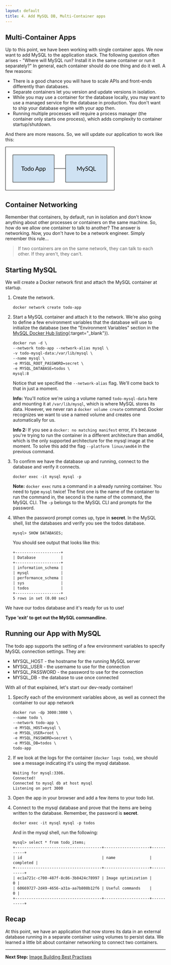 ```yaml
---
layout: default
title: 4. Add MySQL DB, Multi-Container apps
---
```


## Multi-Container Apps

Up to this point, we have been working with single container apps. We now want to add MySQL to the application stack. The following question often arises - "Where will MySQL run? Install it in the same container or run it separately?" In general, each container should do one thing and do it well. A few reasons:

* There is a good chance you will have to scale APIs and front-ends differently than databases.
* Separate containers let you version and update versions in isolation.
* While you may use a container for the database locally, you may want to use a managed service for the database in production. You don't want to ship your database engine with your app then.
* Running multiple processes will require a process manager (the container only starts one process), which adds complexity to container startup/shutdown.

And there are more reasons. So, we will update our application to work like this:

![Todo App connected to MySQL container](images/multi-app-architecture.png)

## Container Networking

Remember that containers, by default, run in isolation and don't know anything about other processes or containers on the same machine. So, how do we allow one container to talk to another? The answer is networking. Now, you don't have to be a network engineer. Simply remember this rule...

> If two containers are on the same network, they can talk to each other. If they aren't, they can't.

## Starting MySQL

We will create a Docker network first and attach the MySQL container at startup.

1. Create the network.

    ```
    docker network create todo-app
    ```

2. Start a MySQL container and attach it to the network. We're also going to define a few environment variables that the database will use to initialize the database (see the "Environment Variables" section in the [MySQL Docker Hub listing](https://hub.docker.com/_/mysql/){:target="_blank"}).

   ```
   docker run -d \
   --network todo-app --network-alias mysql \
   -v todo-mysql-data:/var/lib/mysql \
   --name mysql \
   -e MYSQL_ROOT_PASSWORD=secret \
   -e MYSQL_DATABASE=todos \
   mysql:8
   ```

   Notice that we specified the `--network-alias` flag. We'll come back to that in just a moment.

    **Info:** You'll notice we're using a volume named `todo-mysql-data` here and mounting it at `/var/lib/mysql`, which is where MySQL stores its data. However, we never ran a `docker volume create` command. Docker recognizes we want to use a named volume and creates one automatically for us.

    **Info 2:** If you see a `docker: no matching manifest` error, it's because you're trying to run the container in a different architecture than amd64, which is the only supported architecture for the mysql image at the moment. To solve this add the flag `--platform linux/amd64` in the previous command.

3. To confirm we have the database up and running, connect to the database and verify it connects.

    ```
    docker exec -it mysql mysql -p
    ```

    **Note:** `docker exec` runs a command in a already running container. You need to type `mysql` twice! The first one is the name of the container to run the command in, the second is the name of the command, the MySQL CLI. The `-p` belongs to the MySQL CLI and prompts for the password. 

2. When the password prompt comes up, type in **secret**. In the MySQL shell, list the databases and verify you see the todos database.

    ```
    mysql> SHOW DATABASES;
    ```

    You should see output that looks like this:

    ```
    +--------------------+
    | Database           |
    +--------------------+
    | information_schema |
    | mysql              |
    | performance_schema |
    | sys                |
    | todos              |
    +--------------------+
    5 rows in set (0.00 sec)
    ```


We have our todos database and it's ready for us to use!

**Type 'exit' to get out the MySQL commandline.**

## Running our App with MySQL

The todo app supports the setting of a few environment variables to specify MySQL connection settings. They are:

* MYSQL_HOST - the hostname for the running MySQL server
* MYSQL_USER - the username to use for the connection
* MYSQL_PASSWORD - the password to use for the connection
* MYSQL_DB - the database to use once connected

<!-- **WARNING**

> While using env vars to set connection settings is generally OK for development, it is HIGHLY DISCOURAGED when running applications in production. A more secure mechanism is to use the secret support provided by your container orchestration framework, e.g. Kubernetes. -->

With all of that explained, let's start our dev-ready container!

1. Specify each of the environment variables above, as well as connect the container to our app network

   ```
   docker run -dp 3000:3000 \
   --name todo \
   --network todo-app \
   -e MYSQL_HOST=mysql \
   -e MYSQL_USER=root \
   -e MYSQL_PASSWORD=secret \
   -e MYSQL_DB=todos \
   todo-app
   ```

2. If we look at the logs for the container (`docker logs todo`), we should see a message indicating it's using the mysql database.

    ```
    Waiting for mysql:3306.
    Connected!
    Connected to mysql db at host mysql
    Listening on port 3000
    ```

3. Open the app in your browser and add a few items to your todo list.

4. Connect to the mysql database and prove that the items are being written to the database. Remember, the password is **secret**.

    ```
    docker exec -it mysql mysql -p todos
    ```

    And in the mysql shell, run the following:

    ```
    mysql> select * from todo_items;
    +--------------------------------------+--------------------+-----------+
    | id                                   | name               | completed |
    +--------------------------------------+--------------------+-----------+
    | ec1a721c-c700-487f-8c86-3b8424c78997 | Image optimization |         0 |
    | 60669727-2d49-4656-a31a-aa7b808b12f6 | Useful commands    |         0 |
    +--------------------------------------+--------------------+-----------+
    ```

## Recap

At this point, we have an application that now stores its data in an external database running in a separate container using volumes to persist data. We learned a little bit about container networking to connect two containers.

---

**Next Step:** [Image Building Best Practises](lab5.md) 